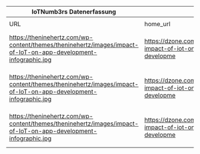 |IoTNumb3rs Datenerfassung|||||||||||
| ---- | ---- | ---- | ---- | ---- | ---- | ---- | ---- | ---- | ---- | ---- |
||||||||||||
|URL|home_url|filename|device_class|device_count|market_class|market_volume|prognosis_year|publication_year|authorship_class|Dropbox folder|
|https://theninehertz.com/wp-content/themes/theninehertz/images/impact-of-IoT-on-app-development-infographic.jpg|https://dzone.com/articles/infographic-impact-of-iot-on-application-developme|file3_impact-of-IoT-on-app-development-infographic.jpg|smart devices|1500000000|revenue|7065000000|2020|2018|company|MariaMarg/20181111-1500|
|https://theninehertz.com/wp-content/themes/theninehertz/images/impact-of-IoT-on-app-development-infographic.jpg|https://dzone.com/articles/infographic-impact-of-iot-on-application-developme|file3_impact-of-IoT-on-app-development-infographic.jpg|||investment smart devices|2.53E+11|2021|2018|company|MariaMarg/20181111-1500|
|https://theninehertz.com/wp-content/themes/theninehertz/images/impact-of-IoT-on-app-development-infographic.jpg|https://dzone.com/articles/infographic-impact-of-iot-on-application-developme|file3_impact-of-IoT-on-app-development-infographic.jpg|connected devices|75440000000|||2025|2018|company|MariaMarg/20181111-1500|
